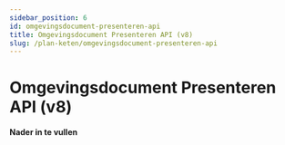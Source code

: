 ```yaml
---
sidebar_position: 6
id: omgevingsdocument-presenteren-api
title: Omgevingsdocument Presenteren API (v8)
slug: /plan-keten/omgevingsdocument-presenteren-api
---
```


# Omgevingsdocument Presenteren API (v8)

__________Nader in te vullen__________